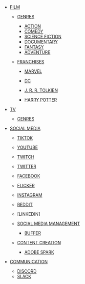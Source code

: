 - [FILM]()

    - [GENRES]()

        - [ACTION]()
        - [COMEDY]()
        - [SCIENCE FICTION]()
        - [DOCUMENTARY]()
        - [FANTASY]()
        - [ADVENTURE]()

    - [FRANCHISES]()

        - [MARVEL]()

        - [DC]()

        - [J. R. R. TOLKIEN]()

        - [HARRY POTTER]()

- [TV]()

    - [GENRES]()

- [SOCIAL MEDIA]()

    - [TIKTOK]()
    - [YOUTUBE]()
    - [TWITCH]()
    - [TWITTER]()
    - [FACEBOOK]()
    - [FLICKER]()
    - [INSTAGRAM]()
    - [REDDIT]()

    - [LINKEDIN]

    - [SOCIAL MEDIA MANAGEMENT]()

        - [BUFFER]()

    - [CONTENT CREATION]()

        - [ADOBE SPARK]()

- [COMMUNICATION]()

    - [DISCORD]()
    - [SLACK]()
